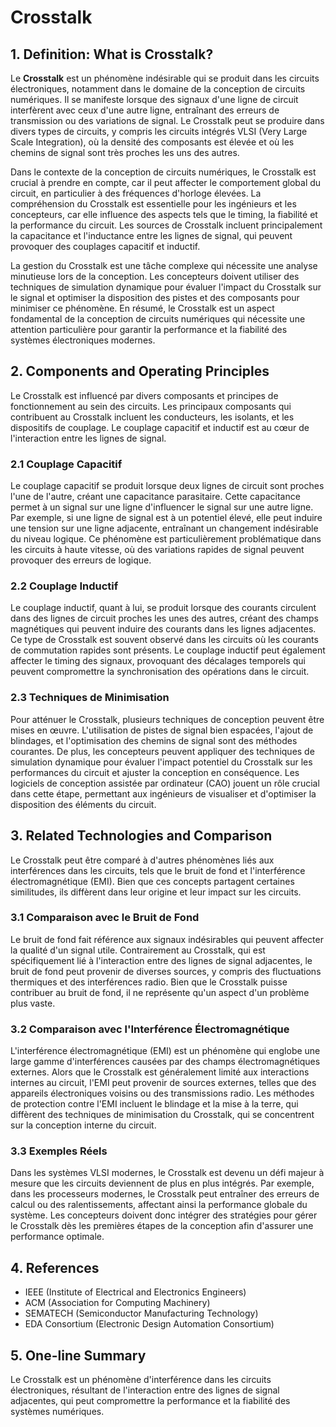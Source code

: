 # Crosstalk

## 1. Definition: What is **Crosstalk**?
Le **Crosstalk** est un phénomène indésirable qui se produit dans les circuits électroniques, notamment dans le domaine de la conception de circuits numériques. Il se manifeste lorsque des signaux d'une ligne de circuit interfèrent avec ceux d'une autre ligne, entraînant des erreurs de transmission ou des variations de signal. Le Crosstalk peut se produire dans divers types de circuits, y compris les circuits intégrés VLSI (Very Large Scale Integration), où la densité des composants est élevée et où les chemins de signal sont très proches les uns des autres.

Dans le contexte de la conception de circuits numériques, le Crosstalk est crucial à prendre en compte, car il peut affecter le comportement global du circuit, en particulier à des fréquences d'horloge élevées. La compréhension du Crosstalk est essentielle pour les ingénieurs et les concepteurs, car elle influence des aspects tels que le timing, la fiabilité et la performance du circuit. Les sources de Crosstalk incluent principalement la capacitance et l'inductance entre les lignes de signal, qui peuvent provoquer des couplages capacitif et inductif. 

La gestion du Crosstalk est une tâche complexe qui nécessite une analyse minutieuse lors de la conception. Les concepteurs doivent utiliser des techniques de simulation dynamique pour évaluer l'impact du Crosstalk sur le signal et optimiser la disposition des pistes et des composants pour minimiser ce phénomène. En résumé, le Crosstalk est un aspect fondamental de la conception de circuits numériques qui nécessite une attention particulière pour garantir la performance et la fiabilité des systèmes électroniques modernes.

## 2. Components and Operating Principles
Le Crosstalk est influencé par divers composants et principes de fonctionnement au sein des circuits. Les principaux composants qui contribuent au Crosstalk incluent les conducteurs, les isolants, et les dispositifs de couplage. Le couplage capacitif et inductif est au cœur de l'interaction entre les lignes de signal. 

### 2.1 Couplage Capacitif
Le couplage capacitif se produit lorsque deux lignes de circuit sont proches l'une de l'autre, créant une capacitance parasitaire. Cette capacitance permet à un signal sur une ligne d'influencer le signal sur une autre ligne. Par exemple, si une ligne de signal est à un potentiel élevé, elle peut induire une tension sur une ligne adjacente, entraînant un changement indésirable du niveau logique. Ce phénomène est particulièrement problématique dans les circuits à haute vitesse, où des variations rapides de signal peuvent provoquer des erreurs de logique.

### 2.2 Couplage Inductif
Le couplage inductif, quant à lui, se produit lorsque des courants circulent dans des lignes de circuit proches les unes des autres, créant des champs magnétiques qui peuvent induire des courants dans les lignes adjacentes. Ce type de Crosstalk est souvent observé dans les circuits où les courants de commutation rapides sont présents. Le couplage inductif peut également affecter le timing des signaux, provoquant des décalages temporels qui peuvent compromettre la synchronisation des opérations dans le circuit.

### 2.3 Techniques de Minimisation
Pour atténuer le Crosstalk, plusieurs techniques de conception peuvent être mises en œuvre. L'utilisation de pistes de signal bien espacées, l'ajout de blindages, et l'optimisation des chemins de signal sont des méthodes courantes. De plus, les concepteurs peuvent appliquer des techniques de simulation dynamique pour évaluer l'impact potentiel du Crosstalk sur les performances du circuit et ajuster la conception en conséquence. Les logiciels de conception assistée par ordinateur (CAO) jouent un rôle crucial dans cette étape, permettant aux ingénieurs de visualiser et d'optimiser la disposition des éléments du circuit.

## 3. Related Technologies and Comparison
Le Crosstalk peut être comparé à d'autres phénomènes liés aux interférences dans les circuits, tels que le bruit de fond et l'interférence électromagnétique (EMI). Bien que ces concepts partagent certaines similitudes, ils diffèrent dans leur origine et leur impact sur les circuits.

### 3.1 Comparaison avec le Bruit de Fond
Le bruit de fond fait référence aux signaux indésirables qui peuvent affecter la qualité d'un signal utile. Contrairement au Crosstalk, qui est spécifiquement lié à l'interaction entre des lignes de signal adjacentes, le bruit de fond peut provenir de diverses sources, y compris des fluctuations thermiques et des interférences radio. Bien que le Crosstalk puisse contribuer au bruit de fond, il ne représente qu'un aspect d'un problème plus vaste.

### 3.2 Comparaison avec l'Interférence Électromagnétique
L'interférence électromagnétique (EMI) est un phénomène qui englobe une large gamme d'interférences causées par des champs électromagnétiques externes. Alors que le Crosstalk est généralement limité aux interactions internes au circuit, l'EMI peut provenir de sources externes, telles que des appareils électroniques voisins ou des transmissions radio. Les méthodes de protection contre l'EMI incluent le blindage et la mise à la terre, qui diffèrent des techniques de minimisation du Crosstalk, qui se concentrent sur la conception interne du circuit.

### 3.3 Exemples Réels
Dans les systèmes VLSI modernes, le Crosstalk est devenu un défi majeur à mesure que les circuits deviennent de plus en plus intégrés. Par exemple, dans les processeurs modernes, le Crosstalk peut entraîner des erreurs de calcul ou des ralentissements, affectant ainsi la performance globale du système. Les concepteurs doivent donc intégrer des stratégies pour gérer le Crosstalk dès les premières étapes de la conception afin d'assurer une performance optimale.

## 4. References
- IEEE (Institute of Electrical and Electronics Engineers)
- ACM (Association for Computing Machinery)
- SEMATECH (Semiconductor Manufacturing Technology)
- EDA Consortium (Electronic Design Automation Consortium)

## 5. One-line Summary
Le Crosstalk est un phénomène d'interférence dans les circuits électroniques, résultant de l'interaction entre des lignes de signal adjacentes, qui peut compromettre la performance et la fiabilité des systèmes numériques.